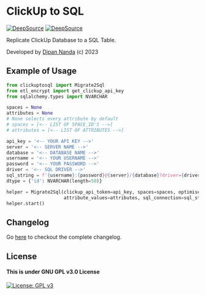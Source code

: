 # ClickUp to SQL
[![DeepSource](https://deepsource.io/gh/themagicalmammal/clickuptosql.svg/?label=active+issues&show_trend=true&token=8NKGWTDemy2iXLQmeLo5p7-k)](https://deepsource.io/gh/themagicalmammal/clickuptosql/?ref=repository-badge)
[![DeepSource](https://deepsource.io/gh/themagicalmammal/clickuptosql.svg/?label=resolved+issues&show_trend=true&token=8NKGWTDemy2iXLQmeLo5p7-k)](https://deepsource.io/gh/themagicalmammal/clickuptosql/?ref=repository-badge)

Replicate ClickUp Database to a SQL Table.

Developed by [Dipan Nanda](https://github.com/themagicalmammal) (c) 2023

## Example of Usage

```python
from clickuptosql import Migrate2Sql
from etl_encrypt import get_clickup_api_key
from sqlalchemy.types import NVARCHAR

spaces = None
attributes = None 
# None selects every attribute by default
# spaces = [<-- LIST OF SPACE_ID'S -->]
# attributes = [<-- LIST OF ATTRIBUTES -->]

api_key = '<-- YOUR API KEY -->'
server = '<-- SERVER NAME -->'  
database = '<-- DATABASE NAME -->'
username = '<-- YOUR USERNAME -->'
password = '<-- YOUR PASSWORD -->'
driver = '<-- SQL DRIVER -->'
sql_string = f'{username}:{password}@{server}/{database}?driver={driver}'
dtype = {'id': NVARCHAR(length=50)}

helper = Migrate2Sql(clickup_api_token=api_key, spaces=spaces, optimise=True, 
                     attribute_values=attributes, sql_connection=sql_string, dtype=dtype)
helper.start()

```

## Changelog
Go [here](CHANGELOG.md) to checkout the complete changelog.

## License
#### This is under GNU GPL v3.0 License
[![License: GPL v3](https://img.shields.io/badge/License-GPLv3-blue.svg)](LICENSE)
